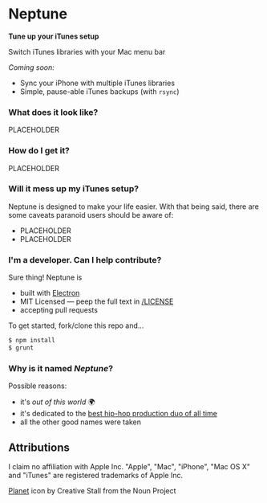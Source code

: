 # Neptune

**Tune up your iTunes setup**

Switch iTunes libraries with your Mac menu bar

*Coming soon:*
- Sync your iPhone with multiple iTunes libraries
- Simple, pause-able iTunes backups (with `rsync`)

### What does it look like?

PLACEHOLDER

### How do I get it?

PLACEHOLDER

### Will it mess up my iTunes setup?

Neptune is designed to make your life easier. With that being said, there are some caveats paranoid users should be aware of:

- PLACEHOLDER
- PLACEHOLDER

### I'm a developer. Can I help contribute?

Sure thing! Neptune is

- built with [Electron](http://electron.atom.io/)
- MIT Licensed — peep the full text in [/LICENSE]()
- accepting pull requests

To get started, fork/clone this repo and...

```sh
$ npm install
$ grunt
```

### Why is it named *Neptune*?

Possible reasons:

- it's *out of this world* :earth_africa:
- it's dedicated to the [best hip-hop production duo of all time](https://en.wikipedia.org/wiki/The_Neptunes)
- all the other good names were taken

## Attributions

I claim no affiliation with Apple Inc. "Apple", "Mac", "iPhone", "Mac OS X" and "iTunes" are registered trademarks of Apple Inc.

[Planet](https://thenounproject.com/term/planet/108370/) icon by Creative Stall from the Noun Project
